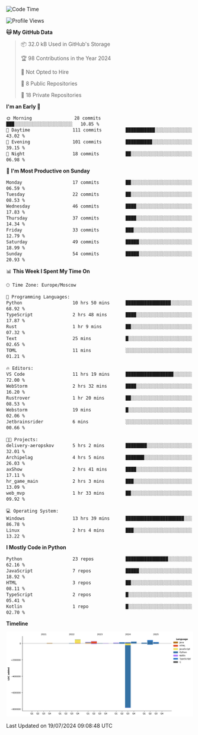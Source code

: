 <!--START_SECTION:waka-->
![Code Time](http://img.shields.io/badge/Code%20Time-410%20hrs%2052%20mins-blue)

![Profile Views](http://img.shields.io/badge/Profile%20Views-1-blue)

**🐱 My GitHub Data** 

> 📦 32.0 kB Used in GitHub's Storage 
 > 
> 🏆 98 Contributions in the Year 2024
 > 
> 🚫 Not Opted to Hire
 > 
> 📜 8 Public Repositories 
 > 
> 🔑 18 Private Repositories 
 > 
**I'm an Early 🐤** 

```text
🌞 Morning                28 commits          ███░░░░░░░░░░░░░░░░░░░░░░   10.85 % 
🌆 Daytime                111 commits         ███████████░░░░░░░░░░░░░░   43.02 % 
🌃 Evening                101 commits         ██████████░░░░░░░░░░░░░░░   39.15 % 
🌙 Night                  18 commits          ██░░░░░░░░░░░░░░░░░░░░░░░   06.98 % 
```
📅 **I'm Most Productive on Sunday** 

```text
Monday                   17 commits          ██░░░░░░░░░░░░░░░░░░░░░░░   06.59 % 
Tuesday                  22 commits          ██░░░░░░░░░░░░░░░░░░░░░░░   08.53 % 
Wednesday                46 commits          ████░░░░░░░░░░░░░░░░░░░░░   17.83 % 
Thursday                 37 commits          ████░░░░░░░░░░░░░░░░░░░░░   14.34 % 
Friday                   33 commits          ███░░░░░░░░░░░░░░░░░░░░░░   12.79 % 
Saturday                 49 commits          █████░░░░░░░░░░░░░░░░░░░░   18.99 % 
Sunday                   54 commits          █████░░░░░░░░░░░░░░░░░░░░   20.93 % 
```


📊 **This Week I Spent My Time On** 

```text
🕑︎ Time Zone: Europe/Moscow

💬 Programming Languages: 
Python                   10 hrs 50 mins      █████████████████░░░░░░░░   68.92 % 
TypeScript               2 hrs 48 mins       ████░░░░░░░░░░░░░░░░░░░░░   17.87 % 
Rust                     1 hr 9 mins         ██░░░░░░░░░░░░░░░░░░░░░░░   07.32 % 
Text                     25 mins             █░░░░░░░░░░░░░░░░░░░░░░░░   02.65 % 
TOML                     11 mins             ░░░░░░░░░░░░░░░░░░░░░░░░░   01.21 % 

🔥 Editors: 
VS Code                  11 hrs 19 mins      ██████████████████░░░░░░░   72.00 % 
WebStorm                 2 hrs 32 mins       ████░░░░░░░░░░░░░░░░░░░░░   16.20 % 
Rustrover                1 hr 20 mins        ██░░░░░░░░░░░░░░░░░░░░░░░   08.53 % 
Webstorm                 19 mins             █░░░░░░░░░░░░░░░░░░░░░░░░   02.06 % 
Jetbrainsrider           6 mins              ░░░░░░░░░░░░░░░░░░░░░░░░░   00.66 % 

🐱‍💻 Projects: 
delivery-aeropskov       5 hrs 2 mins        ████████░░░░░░░░░░░░░░░░░   32.01 % 
Archipelag               4 hrs 5 mins        ███████░░░░░░░░░░░░░░░░░░   26.03 % 
axShow                   2 hrs 41 mins       ████░░░░░░░░░░░░░░░░░░░░░   17.11 % 
hr_game_main             2 hrs 3 mins        ███░░░░░░░░░░░░░░░░░░░░░░   13.09 % 
web_mvp                  1 hr 33 mins        ██░░░░░░░░░░░░░░░░░░░░░░░   09.92 % 

💻 Operating System: 
Windows                  13 hrs 39 mins      ██████████████████████░░░   86.78 % 
Linux                    2 hrs 4 mins        ███░░░░░░░░░░░░░░░░░░░░░░   13.22 % 
```

**I Mostly Code in Python** 

```text
Python                   23 repos            ████████████████░░░░░░░░░   62.16 % 
JavaScript               7 repos             █████░░░░░░░░░░░░░░░░░░░░   18.92 % 
HTML                     3 repos             ██░░░░░░░░░░░░░░░░░░░░░░░   08.11 % 
TypeScript               2 repos             █░░░░░░░░░░░░░░░░░░░░░░░░   05.41 % 
Kotlin                   1 repo              █░░░░░░░░░░░░░░░░░░░░░░░░   02.70 % 
```



**Timeline**

![Lines of Code chart](https://raw.githubusercontent.com/adlemx/adlemx/main/assets/bar_graph.png)


 Last Updated on 19/07/2024 09:08:48 UTC
<!--END_SECTION:waka-->
